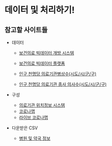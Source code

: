 # 데이터 및 처리하기!

## 참고할 사이트들

- 데이터

  - [보건의료 빅데이터 개방 시스템](https://opendata.hira.or.kr/home.do#none)

  - [보건의료 빅데이터 플랫폼](https://hcdl.mohw.go.kr/BD/Portal/Enterprise/DefaultPage.bzr?)
  - [인구 천명당 의료기관병상수(시도/시/군/구)](https://kosis.kr/statHtml/statHtml.do?orgId=101&tblId=DT_1YL20971)
  - [인구 천명당 의료기관 종사 의사수(시도/시/군/구)](https://kosis.kr/statHtml/statHtml.do?orgId=101&tblId=DT_1YL20981&conn_path=I2)

- 구성

  - [의료기관 위치정보 시스템](http://www.hospitalmaps.or.kr/hm/_main/main.jsp)
  - [코로나맵](https://coronamap.site/)
  - [라이브 코로나맵](https://livecorona.co.kr/)

- 다운받은 CSV
  - [병원 및 약국 정보](HospitalPublicData)

